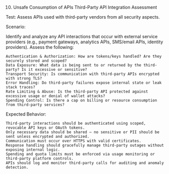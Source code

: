 10. Unsafe Consumption of APIs
Third-Party API Integration Assessment

Test: Assess APIs used with third-party vendors from all security aspects.

Scenario:

Identify and analyze any API interactions that occur with external service providers (e.g., payment gateways, analytics APIs, SMS/email APIs, identity providers). Assess the following:

    Authentication & Authorization: How are tokens/keys handled? Are they securely stored and scoped?
    Data Exposure: What data is being sent to or returned by the third-party? Is it excessive or sensitive?
    Transport Security: Is communication with third-party APIs encrypted with strong TLS?
    Error Handling: Do third-party failures expose internal state or leak stack traces?
    Rate Limiting & Abuse: Is the third-party API protected against excessive usage or denial of wallet attacks?
    Spending Control: Is there a cap on billing or resource consumption from third-party services?

Expected Behavior:

    Third-party interactions should be authenticated using scoped, revocable API keys or OAuth tokens.
    Only necessary data should be shared — no sensitive or PII should be sent unless encrypted and authorized.
    Communication must occur over HTTPS with valid certificates.
    Response handling should gracefully manage third-party outages without exposing internal logic.
    Spending and quota limits must be enforced via usage monitoring or third-party platform controls.
    APIs should log and monitor third-party calls for auditing and anomaly detection.
